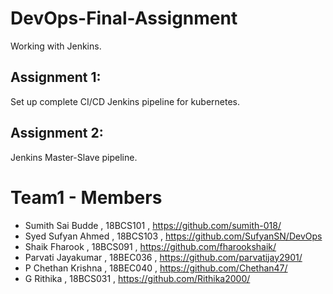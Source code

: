 # DevOps-Final-Assignment
Working with Jenkins.

## Assignment 1:
Set up complete CI/CD Jenkins pipeline for kubernetes. 
	
## Assignment 2:	
Jenkins Master-Slave pipeline. 
	 
# Team1 - Members

* Sumith Sai Budde , 18BCS101 , https://github.com/sumith-018/
* Syed Sufyan Ahmed , 18BCS103 , https://github.com/SufyanSN/DevOps
* Shaik Fharook , 18BCS091 , https://github.com/fharookshaik/
* Parvati Jayakumar , 18BEC036 , https://github.com/parvatijay2901/
* P Chethan Krishna	, 18BEC040 ,	https://github.com/Chethan47/
* G Rithika ,	18BCS031 , https://github.com/Rithika2000/
